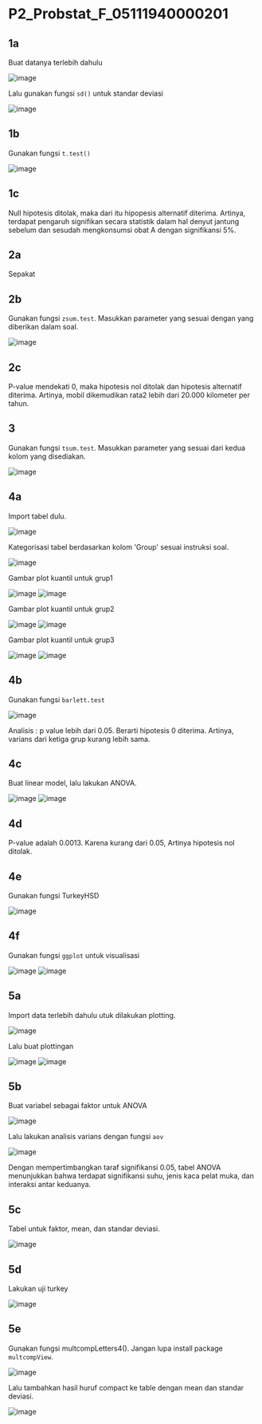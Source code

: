 # P2_Probstat_F_05111940000201

## 1a
Buat datanya terlebih dahulu

![image](https://user-images.githubusercontent.com/81168295/170872138-a12712f7-9237-40cd-bcbe-c78ff78ccb22.png)

Lalu gunakan fungsi `sd()` untuk standar deviasi

![image](https://user-images.githubusercontent.com/81168295/170872165-c7ef20a9-9dfc-4f9c-939b-6a091563535e.png)

## 1b
Gunakan fungsi `t.test()`

![image](https://user-images.githubusercontent.com/81168295/170872234-5ef59398-9b10-44aa-bf3c-2f1232fb2fb8.png)

## 1c
Null hipotesis ditolak, maka dari itu hipopesis alternatif diterima. Artinya, terdapat pengaruh signifikan secara statistik dalam hal denyut jantung sebelum dan sesudah mengkonsumsi obat A dengan signifikansi 5%.

## 2a
Sepakat

## 2b
Gunakan fungsi `zsum.test`. Masukkan parameter yang sesuai dengan yang diberikan dalam soal.

![image](https://user-images.githubusercontent.com/81168295/170872479-2cfe3751-e0c3-40b9-a073-3001abb8f4bb.png)

## 2c
P-value mendekati 0, maka hipotesis nol ditolak dan hipotesis alternatif diterima. Artinya, mobil dikemudikan rata2 lebih dari 20.000 kilometer per tahun.

## 3
Gunakan fungsi `tsum.test`. Masukkan parameter yang sesuai dari kedua kolom yang disediakan.

![image](https://user-images.githubusercontent.com/81168295/170872665-d73e2a97-6047-47d1-8251-88c59e44caa4.png)

## 4a
Import tabel dulu. 

![image](https://user-images.githubusercontent.com/81168295/170872796-33c27fa5-6d96-4146-b91a-cbf7ca51257e.png)

Kategorisasi tabel berdasarkan kolom 'Group' sesuai instruksi soal.

![image](https://user-images.githubusercontent.com/81168295/170872817-da42735f-6172-4b0a-8aab-a5588aeed732.png)

Gambar plot kuantil untuk grup1

![image](https://user-images.githubusercontent.com/81168295/170872837-3ef72e3b-7fa6-4c55-96ae-781c3cdef4f8.png)
![image](https://user-images.githubusercontent.com/81168295/170872849-21a185d3-5d7b-4012-aea0-eaa70369a89e.png)

Gambar plot kuantil untuk grup2

![image](https://user-images.githubusercontent.com/81168295/170872880-86fb2e47-c28f-4008-a0e8-3ba5f926b0d9.png)
![image](https://user-images.githubusercontent.com/81168295/170872892-85a41a0d-de1f-49a3-bb1c-36cc91113fc8.png)

Gambar plot kuantil untuk grup3

![image](https://user-images.githubusercontent.com/81168295/170872917-8eb8d95b-d231-4b23-bb14-8146820d3623.png)
![image](https://user-images.githubusercontent.com/81168295/170872932-ea6878eb-a9d5-419d-a419-2bb1a2a1f805.png)


## 4b
Gunakan fungsi `barlett.test`

![image](https://user-images.githubusercontent.com/81168295/170872988-d5af2a8d-67b4-4608-9e3e-c12da9fbedae.png)

Analisis : p value lebih dari 0.05. Berarti hipotesis 0 diterima. Artinya, varians dari ketiga grup kurang lebih sama.

## 4c
Buat linear model, lalu lakukan ANOVA.

![image](https://user-images.githubusercontent.com/81168295/170873306-1ab874a7-94ab-41ac-a21a-ad186ec99273.png)
![image](https://user-images.githubusercontent.com/81168295/170873517-205bf2f9-9142-485c-8fdb-9d609dbcde36.png)


## 4d
P-value adalah 0.0013. Karena kurang dari 0.05, Artinya hipotesis nol ditolak.

## 4e
Gunakan fungsi TurkeyHSD

![image](https://user-images.githubusercontent.com/81168295/170873638-fae92c86-d624-495f-ac5d-4884dab7540d.png)

## 4f
Gunakan fungsi `ggplot` untuk visualisasi

![image](https://user-images.githubusercontent.com/81168295/170873716-6345b242-e4ae-44ff-b0ec-eb18dac1dbf5.png)
![image](https://user-images.githubusercontent.com/81168295/170873725-2225075d-61d9-432e-bb02-385b15f8627d.png)

## 5a
Import data terlebih dahulu utuk dilakukan plotting.

![image](https://user-images.githubusercontent.com/81168295/170874007-65784be9-6474-4f5a-af5e-912f39733e89.png)

Lalu buat plottingan

![image](https://user-images.githubusercontent.com/81168295/170874068-307a42ec-79ef-4e67-82c3-be5f358b6727.png)
![image](https://user-images.githubusercontent.com/81168295/170874073-2fde8bc6-7bb7-4aed-9a91-1b789e83ec10.png)

## 5b
Buat variabel sebagai faktor untuk ANOVA

![image](https://user-images.githubusercontent.com/81168295/170874221-ad0cf300-8dd1-4d5d-87bf-6f61e7866950.png)

Lalu lakukan analisis varians dengan fungsi `aov`

![image](https://user-images.githubusercontent.com/81168295/170874347-a0e1c867-618d-482a-a288-82f878237056.png)

Dengan mempertimbangkan taraf signifikansi 0.05, tabel ANOVA
menunjukkan bahwa terdapat signifikansi suhu, jenis kaca pelat muka, dan
interaksi antar keduanya.

## 5c
Tabel untuk faktor, mean, dan standar deviasi.

![image](https://user-images.githubusercontent.com/81168295/170874512-b69fec61-bb24-4454-881e-37b3e6f59d4d.png)

## 5d
Lakukan uji turkey

![image](https://user-images.githubusercontent.com/81168295/170874698-b532f45e-c401-4078-a86d-5b8ffe1175fa.png)

## 5e
Gunakan fungsi multcompLetters4(). Jangan lupa install package `multcompView`.

![image](https://user-images.githubusercontent.com/81168295/170874840-c41bbde0-e058-480e-9393-d28707281c9e.png)

Lalu tambahkan hasil huruf compact ke table dengan mean dan standar deviasi.

![image](https://user-images.githubusercontent.com/81168295/170874955-255ed55d-48c5-4292-92c7-3a0b71284b42.png)


